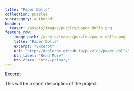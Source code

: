 ```yaml
---
title: "Paper Dolls"
collection: puzzles
subcategory: authored
header: 
  teaser: /assets/images/puzzles/paper_dolls.png
feature_row: 
  - image_path: /assets/images/puzzles/paper_dolls.png
    title: "Paper Dolls"
    excerpt: "Excerpt"
    url: "http://daslerpc.github.io/puzzles/paper_dolls"
    btn_label: "Read More"
    btn_class: "btn--primary"
---
```


Excerpt

This will be a short description of the project.